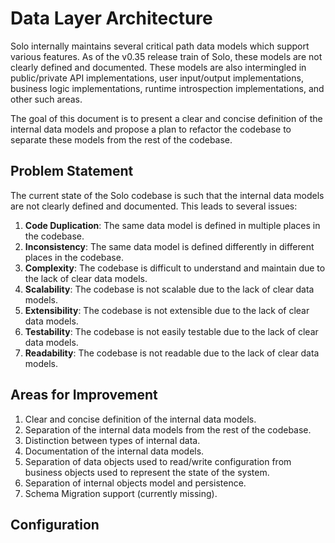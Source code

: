 # Data Layer Architecture

Solo internally maintains several critical path data models which support various features. 
As of the v0.35 release train of Solo, these models are not clearly defined and documented. These 
models are also intermingled in public/private API implementations, user input/output 
implementations, business logic implementations, runtime introspection implementations, and other 
such areas.

The goal of this document is to present a clear and concise definition of the internal data models
and propose a plan to refactor the codebase to separate these models from the rest of the codebase.

[todo]: <> (Move the problem statement and areas for improvement to the technical design doc)
## Problem Statement

The current state of the Solo codebase is such that the internal data models are not clearly defined
and documented. This leads to several issues:

1. **Code Duplication**: The same data model is defined in multiple places in the codebase.
2. **Inconsistency**: The same data model is defined differently in different places in the codebase.
3. **Complexity**: The codebase is difficult to understand and maintain due to the lack of clear data models.
4. **Scalability**: The codebase is not scalable due to the lack of clear data models.
5. **Extensibility**: The codebase is not extensible due to the lack of clear data models.
6. **Testability**: The codebase is not easily testable due to the lack of clear data models.
7. **Readability**: The codebase is not readable due to the lack of clear data models.

## Areas for Improvement

1. Clear and concise definition of the internal data models.
2. Separation of the internal data models from the rest of the codebase.
3. Distinction between types of internal data.
4. Documentation of the internal data models.
5. Separation of data objects used to read/write configuration from business objects used to represent the state of the system.
6. Separation of internal objects model and persistence. 
7. Schema Migration support (currently missing).

## Configuration





